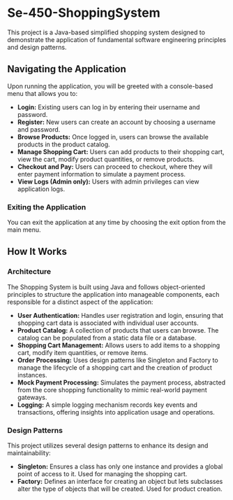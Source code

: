 # Se-450-ShoppingSystem

This project is a Java-based simplified shopping system designed to demonstrate the application of fundamental software engineering principles and design patterns.

## Navigating the Application

Upon running the application, you will be greeted with a console-based menu that allows you to:

- **Login:** Existing users can log in by entering their username and password.
- **Register:** New users can create an account by choosing a username and password.
- **Browse Products:** Once logged in, users can browse the available products in the product catalog.
- **Manage Shopping Cart:** Users can add products to their shopping cart, view the cart, modify product quantities, or remove products.
- **Checkout and Pay:** Users can proceed to checkout, where they will enter payment information to simulate a payment process.
- **View Logs (Admin only):** Users with admin privileges can view application logs.

### Exiting the Application

You can exit the application at any time by choosing the exit option from the main menu.

## How It Works

### Architecture

The Shopping System is built using Java and follows object-oriented principles to structure the application into manageable components, each responsible for a distinct aspect of the application:

- **User Authentication:** Handles user registration and login, ensuring that shopping cart data is associated with individual user accounts.
- **Product Catalog:** A collection of products that users can browse. The catalog can be populated from a static data file or a database.
- **Shopping Cart Management:** Allows users to add items to a shopping cart, modify item quantities, or remove items.
- **Order Processing:** Uses design patterns like Singleton and Factory to manage the lifecycle of a shopping cart and the creation of product instances.
- **Mock Payment Processing:** Simulates the payment process, abstracted from the core shopping functionality to mimic real-world payment gateways.
- **Logging:** A simple logging mechanism records key events and transactions, offering insights into application usage and operations.

### Design Patterns

This project utilizes several design patterns to enhance its design and maintainability:

- **Singleton:** Ensures a class has only one instance and provides a global point of access to it. Used for managing the shopping cart.
- **Factory:** Defines an interface for creating an object but lets subclasses alter the type of objects that will be created. Used for product creation.

